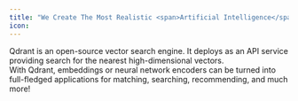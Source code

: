 ```yaml
---
title: "We Create The Most Realistic <span>Artificial Intelligence</span>"
icon: 
---
```


Qdrant is an open-source vector search engine.
It deploys as an API service providing search for the nearest high-dimensional vectors.\
With Qdrant, embeddings or neural network encoders can be turned into full-fledged applications for matching, searching, recommending, and much more!
